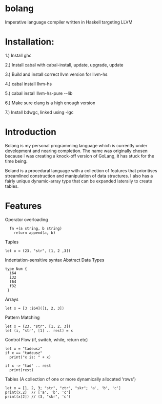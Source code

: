 # bolang
Imperative language compiler written in Haskell targeting LLVM

# Installation:
1.) Install ghc

2.) Install cabal with cabal-install, update, upgrade, update

3.) Build and install correct llvm version for llvm-hs

4.) cabal install llvm-hs

5.) cabal install llvm-hs-pure --lib

6.) Make sure clang is a high enough version

7.) Install bdwgc, linked using -lgc


# Introduction
Bolang is my personal programming language which is currently under development and nearing completion. The name was originally chosen because I was creating a knock-off version of GoLang, it has stuck for the time being.

Boland is a procedural language with a collection of features that prioritises streamlined construction and manipulation of data structures. I also has a fairly unique dynamic-array type that can be expanded laterally to create tables.

# Features
  Operator overloading
  
      fn +(a string, b string)
        return append(a, b)
        
  Tuples
  
    let x = (23, "str", [1, 2 ,3])
    
  Indentation-sensitive syntax
  Abstract Data Types
  
    type Num {
      i64
      i32
      f64
      f32
     }
      
  Arrays
  
    let x = [3 :i64]([1, 2, 3])
    
  Pattern Matching
  
    let x = (23, "str", [1, 2, 3])
    let (i, "str", [1] .. rest) = x
    
  Control Flow (if, switch, while, return etc)
  
    let x = "tadeusz"
    if x == "tadeusz"
      print("x is: " + x)
      
    if x -> "tad" .. rest
      print(rest)
    
  Tables (A collection of one or more dynamically allocated 'rows')
  
    let x = [1, 2, 3; "str", "ztr", "skr"; 'a', 'b', 'c']
    print(x.2)  // ['a', 'b', 'c']
    print(x[2]) // (3, "skr", 'c')



